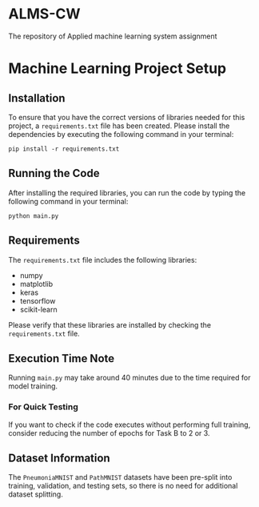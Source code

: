 # ALMS-CW
The repository of Applied machine learning system assignment

# Machine Learning Project Setup

## Installation

To ensure that you have the correct versions of libraries needed for this project, a `requirements.txt` file has been created. Please install the dependencies by executing the following command in your terminal:

`pip install -r requirements.txt`

## Running the Code

After installing the required libraries, you can run the code by typing the following command in your terminal:

`python main.py` 


## Requirements

The `requirements.txt` file includes the following libraries:

- numpy
- matplotlib
- keras
- tensorflow
- scikit-learn

Please verify that these libraries are installed by checking the `requirements.txt` file.

## Execution Time Note

Running `main.py` may take around 40 minutes due to the time required for model training.

### For Quick Testing

If you want to check if the code executes without performing full training, consider reducing the number of epochs for Task B to 2 or 3.

## Dataset Information

The `PneumoniaMNIST` and `PathMNIST` datasets have been pre-split into training, validation, and testing sets, so there is no need for additional dataset splitting.


